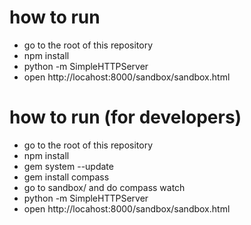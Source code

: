 
# how to run

- go to the root of this repository
- npm install
- python -m SimpleHTTPServer
- open http://locahost:8000/sandbox/sandbox.html

# how to run (for developers)

- go to the root of this repository
- npm install
- gem system --update
- gem install compass
- go to sandbox/ and do compass watch
- python -m SimpleHTTPServer
- open http://locahost:8000/sandbox/sandbox.html